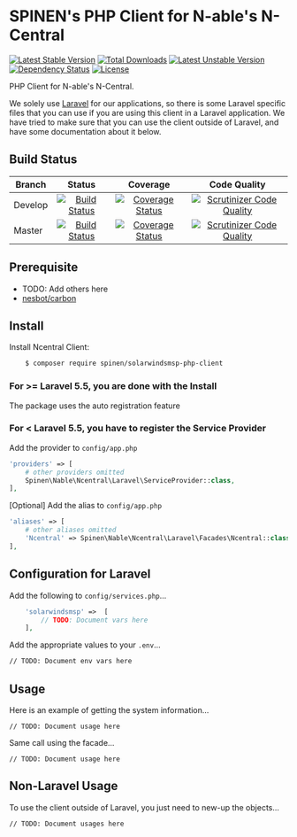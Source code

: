 # SPINEN's PHP Client for N-able's N-Central

[![Latest Stable Version](https://poser.pugx.org/spinen/solarwindsmsp-php-client/v/stable)](https://packagist.org/packages/spinen/solarwindsmsp-php-client)
[![Total Downloads](https://poser.pugx.org/spinen/solarwindsmsp-php-client/downloads)](https://packagist.org/packages/spinen/solarwindsmsp-php-client)
[![Latest Unstable Version](https://poser.pugx.org/spinen/solarwindsmsp-php-client/v/unstable)](https://packagist.org/packages/spinen/solarwindsmsp-php-client)
[![Dependency Status](https://www.versioneye.com/php/spinen:solarwindsmsp-php-client/badge.svg)](https://www.versioneye.com/php/spinen:solarwindsmsp-php-client)
[![License](https://poser.pugx.org/spinen/solarwindsmsp-php-client/license)](https://packagist.org/packages/spinen/solarwindsmsp-php-client)

PHP Client for N-able's N-Central.

We solely use [Laravel](http://www.laravel.com) for our applications, so there is some Laravel specific files that you can use if you are using this client in a Laravel application. We have tried to make sure that you can use the client outside of Laravel, and have some documentation about it below.

## Build Status

| Branch | Status | Coverage | Code Quality |
| ------ | :----: | :------: | :----------: |
| Develop | [![Build Status](https://github.com/spinen/solarwindsmsp-php-client/workflows/CI/badge.svg?branch=develop)](https://github.com/spinen/solarwindsmsp-php-client/workflows/CI/badge.svg?branch=develop) | [![Coverage Status](https://scrutinizer-ci.com/g/spinen/solarwindsmsp-php-client/badges/coverage.png?b=develop)](https://scrutinizer-ci.com/g/spinen/solarwindsmsp-php-client/badges/coverage.png?b=develop) | [![Scrutinizer Code Quality](https://scrutinizer-ci.com/g/spinen/solarwindsmsp-php-client/badges/quality-score.png?b=develop)](https://scrutinizer-ci.com/g/spinen/solarwindsmsp-php-client/?branch=develop) |
| Master | [![Build Status](https://github.com/spinen/solarwindsmsp-php-client/workflows/CI/badge.svg?branch=master)](https://github.com/spinen/solarwindsmsp-php-client/workflows/CI/badge.svg?branch=master) | [![Coverage Status](https://scrutinizer-ci.com/g/spinen/solarwindsmsp-php-client/badges/coverage.png?b=master)](https://scrutinizer-ci.com/g/spinen/solarwindsmsp-php-client/badges/coverage.png?b=master) | [![Scrutinizer Code Quality](https://scrutinizer-ci.com/g/spinen/solarwindsmsp-php-client/badges/quality-score.png?b=master)](https://scrutinizer-ci.com/g/spinen/solarwindsmsp-php-client/?branch=master) |

## Prerequisite

* TODO: Add others here
* [nesbot/carbon](https://github.com/briannesbitt/Carbon)

## Install

Install Ncentral Client:

```bash
    $ composer require spinen/solarwindsmsp-php-client
```

### For >= Laravel 5.5, you are done with the Install

The package uses the auto registration feature

### For < Laravel 5.5, you have to register the Service Provider

Add the provider to ```config/app.php```

```php
'providers' => [
    # other providers omitted
    Spinen\Nable\Ncentral\Laravel\ServiceProvider::class,
],
```

[Optional] Add the alias to ```config/app.php```

```php
'aliases' => [
    # other aliases omitted
    'Ncentral' => Spinen\Nable\Ncentral\Laravel\Facades\Ncentral::class,
],
```

## Configuration for Laravel

Add the following to ```config/services.php```...

```php
    'solarwindsmsp' =>  [
        // TODO: Document vars here
    ],
```

Add the appropriate values to your ```.env```...

```bash
// TODO: Document env vars here
```

## Usage

Here is an example of getting the system information...

```
// TODO: Document usage here
```

Same call using the facade...

```
// TODO: Document usage here
```

## Non-Laravel Usage

To use the client outside of Laravel, you just need to new-up the objects...

```
// TODO: Document usages here
```
